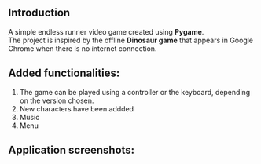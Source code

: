 ## Introduction

A simple endless runner video game created using **Pygame**.  
The project is inspired by the offline **Dinosaur game** that appears in Google Chrome when there is no internet connection.

## Added functionalities:

1. The game can be played using a controller or the keyboard, depending on the version chosen.
2. New characters have been addded
3. Music
4. Menu

## Application screenshots:
